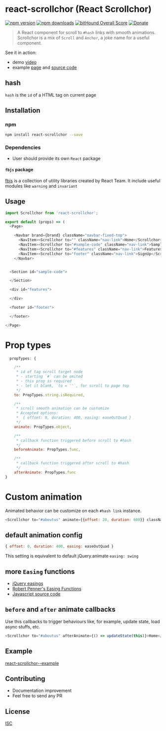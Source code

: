 # react-scrollchor (React Scrollchor)

[![npm version](https://badge.fury.io/js/react-scrollchor.svg)](https://badge.fury.io/js/react-scrollchor)
[![npm downloads](https://img.shields.io/npm/dm/react-scrollchor.svg?style=flat-square)](https://www.npmjs.com/package/react-scrollchor)
[![bitHound Overall Score](https://www.bithound.io/github/bySabi/react-scrollchor/badges/score.svg)](https://www.bithound.io/github/bySabi/react-scrollchor)
[![Donate](https://img.shields.io/badge/$-support-green.svg?style=flat-square)](https://paypal.me/bySabi/10)

> A React component for scroll to `#hash` links with smooth animations. Scrollchor is a mix of `Scroll` and `Anchor`, a joke name for a useful component.

See it in action:
* demo [video](https://github.com/bySabi/react-scrollchor/blob/example/demo/scrollchor.webm?raw=true)
* example [page](https://bySabi.github.com/react-scrollchor/) and [source code](https://github.com/bySabi/react-scrollchor/tree/example)


## hash
`hash` is the `id` of a HTML tag on current page

## Installation

### npm

```bash
npm install react-scrollchor --save
```

### Dependencies
* User should provide its  own `React` package


#### `fbjs` package
[fbjs](https://www.npmjs.com/package/fbjs) is a collection of utility libraries created by React Team. It include useful modules like `warning` and `invariant`


## Usage

```javascript
import Scrollchor from 'react-scrollchor';
```
```javascript
export default (props) => (
  <Page>

    <Navbar brand={brand} className="navbar-fixed-top">
      <NavItem><Scrollchor to="" className="nav-link">Home</Scrollchor></NavItem>
      <NavItem><Scrollchor to="#sample-code" className="nav-link">Sample</Scrollchor></NavItem>
      <NavItem><Scrollchor to="#features" className="nav-link">Features</Scrollchor></NavItem>
      <NavItem><Scrollchor to="footer" className="nav-link">SignUp</Scrollchor></NavItem>
    </Navbar>


  <Section id="sample-code">

  </Section>

  <div id="features">

  </div>

  <footer id="footer">

  </footer>

</Page>
```

# Prop types
```javascript
  propTypes: {

    /**
     * id of tag scroll target node
     * - starting `#` can be omited
     * - this prop is required
     * - let it blank, `to = ''`, for scroll to page top
     */
    to: PropTypes.string.isRequired,

    /**
     * scroll smooth animation can be customize
     * Accepted options:
     *  { offset: 0, duration: 400, easing: easeOutQuad }
     */
    animate: PropTypes.object,

    /**
     * callback function triggered before scroll to #hash
     */
    beforeAnimate: PropTypes.func,

    /**
     * callback function triggered after scroll to #hash
     */
    afterAnimate: PropTypes.func
}
```

# Custom animation

Animated behavior can be customize on each `#hash link` instance.

```javascript
<Scrollchor to="#aboutus" animate={{offset: 20, duration: 600}} className="nav-link">Home</Scrollchor>
```

## default animation config
```javascript
{ offset: 0, duration: 400, easing: easeOutQuad }
```
This setting is equivalent to default jQuery.animate `easing: swing`

## more `Easing` functions

* [jQuery easings](http://api.jqueryui.com/easings/)
* [Robert Penner's Easing Functions](http://robertpenner.com/easing/)
* [Javascript source code](https://github.com/danro/jquery-easing/blob/master/jquery.easing.js)

## `before` and `after` animate callbacks
Use this callbacks to trigger behaviours like, for example, update state, load async stuffs, etc.
```javascript
<Scrollchor to="#aboutus" afterAnimate={() => updateState(this)}>Home</Scrollchor>
```

## Example

[react-scrollchor--example](https://github.com/bySabi/react-scrollchor/tree/example)

## Contributing

* Documentation improvement
* Feel free to send any PR

## License

[ISC][isc-license]

[isc-license]:./LICENSE
